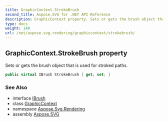 ```yaml
---
title: GraphicContext.StrokeBrush
second_title: Aspose.SVG for .NET API Reference
description: GraphicContext property. Sets or gets the brush object that is used for stroked paths
type: docs
weight: 140
url: /net/aspose.svg.rendering/graphiccontext/strokebrush/
---
```

## GraphicContext.StrokeBrush property

Sets or gets the brush object that is used for stroked paths.

```csharp
public virtual IBrush StrokeBrush { get; set; }
```

### See Also

* interface [IBrush](../../../aspose.svg.drawing/ibrush/)
* class [GraphicContext](../)
* namespace [Aspose.Svg.Rendering](../../graphiccontext/)
* assembly [Aspose.SVG](../../../)
